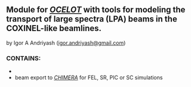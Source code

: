 ## Module for <cite>[OCELOT]</cite> with tools for modeling the transport of large spectra (LPA) beams in the COXINEL-like beamlines.

by Igor A Andriyash (<igor.andriyash@gmail.com>)

### CONTAINS:
- 
- beam export to <cite>[CHIMERA]</cite> for FEL, SR, PIC or SC simulations

[OCELOT]: https://github.com/hightower8083/chimera
[CHIMERA]: https://github.com/iagapov/ocelot
